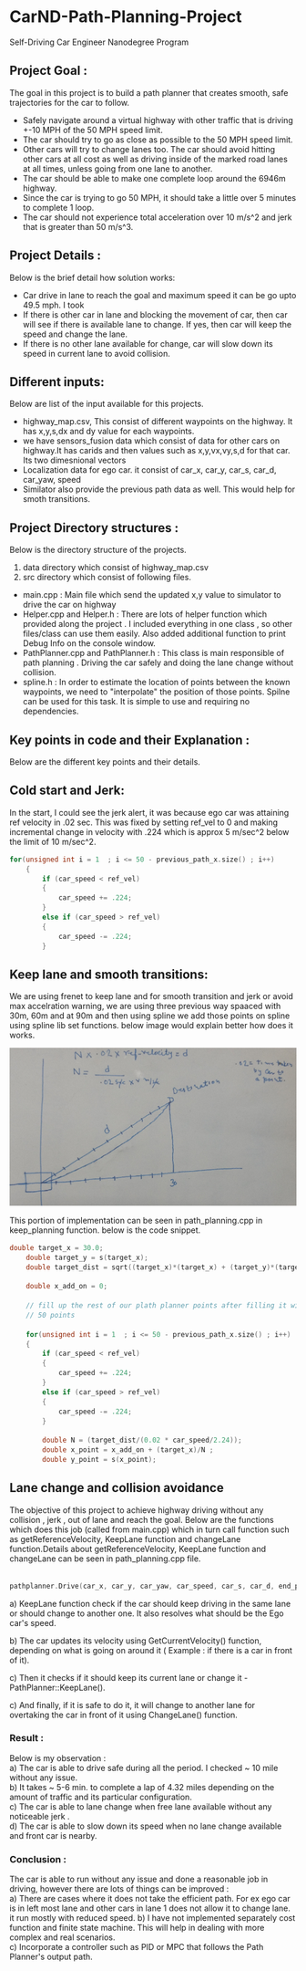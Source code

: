# CarND-Path-Planning-Project
Self-Driving Car Engineer Nanodegree Program
   
## Project Goal :
The goal in this project is to build a path planner that creates smooth, safe trajectories for the car to follow.
* Safely navigate around a virtual highway with other traffic that is driving +-10 MPH of the 50 MPH speed limit.
* The car should try to go as close as possible to the 50 MPH speed limit.
* Other cars will try to change lanes too. The car should avoid hitting other cars at all cost as well as driving inside of the marked road lanes at all times, unless going from one lane to another.
* The car should be able to make one complete loop around the 6946m highway.
* Since the car is trying to go 50 MPH, it should take a little over 5 minutes to complete 1 loop.
* The car should not experience total acceleration over 10 m/s^2 and jerk that is greater than 50 m/s^3.

## Project Details :
Below is the brief detail how solution works:
* Car drive in lane to reach the goal and maximum speed it can be go upto 49.5 mph. I took 
* If there is other car in lane and blocking the movement of car, then car will see if there is available lane to change. If yes, then car will keep the speed and change the lane.
* If there is no other lane available for change, car will slow down its speed in current lane to avoid collision.

## Different inputs:
Below are list of the input available for this projects.
* highway_map.csv, This consist of different waypoints on the highway. It has x,y,s,dx and dy value for each waypoints.
* we have sensors_fusion data which consist of data for other cars on highway.It has carids and then values such as x,y,vx,vy,s,d for that car. Its two dimesnional vectors
* Localization data for ego car. it consist of car_x, car_y, car_s, car_d, car_yaw, speed
* Similator also provide the previous path data as well. This would help for smoth transitions. 

## Project Directory structures :

Below is the directory structure of the projects.
1.  data directory which consist of highway_map.csv
2. src directory which consist of following files.
* main.cpp : Main file which send the updated x,y value to simulator to drive the car on highway 
* Helper.cpp and Helper.h : There are lots of helper function which provided along the project . I included everything in one class , so other files/class can use them easily. Also added additional function to print Debug Info on the console window.
* PathPlanner.cpp and PathPlanner.h : This class is main responsible of path planning . Driving the car safely and doing the lane change without collision.
* spline.h : In order to estimate the location of points between the known waypoints, we need to "interpolate" the position of those points. Spilne can be used for this task. It is simple to use and requiring no dependencies.

## Key points in code and their Explanation : 
Below are the different key points and their details.

## Cold start and Jerk:
In the start, I could see the jerk alert, it was because ego car was attaining ref velocity in .02 sec. This was fixed by setting ref_vel to 0 and making incremental change in velocity with  .224 which is approx 5 m/sec^2 below the limit of 10 m/sec^2.
```cpp
for(unsigned int i = 1  ; i <= 50 - previous_path_x.size() ; i++)
	{
		if (car_speed < ref_vel)
		{
			car_speed += .224;
		}
		else if (car_speed > ref_vel)
		{
			car_speed -= .224;
		}

```
## Keep lane and smooth transitions:
We are using frenet to keep lane and for smooth transition and jerk or avoid max accelration warning, we are using three previous way spaaced with 30m, 60m and at 90m and then using spline we add those points on spline using spline lib set functions. below image would explain better how does it works.

![Math behind setting points on spline](spline_math.png)

This portion of implementation can be seen in path_planning.cpp in keep_planning function. below is the code snippet.
```cpp
double target_x = 30.0;
	double target_y = s(target_x);
	double target_dist = sqrt((target_x)*(target_x) + (target_y)*(target_y));

	double x_add_on = 0;

	// fill up the rest of our plath planner points after filling it with previous points, here we always display
	// 50 points

	for(unsigned int i = 1  ; i <= 50 - previous_path_x.size() ; i++)
	{
		if (car_speed < ref_vel)
		{
			car_speed += .224;
		}
		else if (car_speed > ref_vel)
		{
			car_speed -= .224;
		}

		double N = (target_dist/(0.02 * car_speed/2.24));
		double x_point = x_add_on + (target_x)/N ;
		double y_point = s(x_point);
```

## Lane change and collision avoidance
The objective of this project to achieve highway driving without any collision , jerk , out of lane and reach the goal. Below are the functions which does this job (called from main.cpp) which in turn call function such as getReferenceVelocity, KeepLane function and changeLane function.Details about getReferenceVelocity, KeepLane function and changeLane can be seen in path_planning.cpp file.

```cpp

pathplanner.Drive(car_x, car_y, car_yaw, car_speed, car_s, car_d, end_path_s, sensor_fusion, map_waypoints_x, map_waypoints_y, map_waypoints_s, previous_path_x, previous_path_y, next_x_vals, next_y_vals, lane, keep_lane);

```

a) KeepLane function check if the car should keep driving in the same lane or should change to another one. It also resolves what should be the Ego car's speed.  

b) The car updates its velocity using GetCurrentVelocity() function, depending on what is going on around it ( Example : if there is a car in front of it).    

c) Then it checks if it should keep its current lane or change it - PathPlanner::KeepLane().  

c) And finally, if it is safe to do it, it will change to another lane for overtaking the car in front of it using ChangeLane() function.   

### Result :
Below is my observation :  
a) The car is able to drive safe during all the period. I checked ~ 10 mile without any issue.  
b) It takes ~ 5-6 min. to complete a lap of 4.32 miles depending on the amount of traffic and its particular configuration.  
c) The car is able to lane change when free lane available without any noticeable jerk .  
d) The car is able to slow down its speed when no lane change available and front car is nearby.   

### Conclusion :
The car is able to run without any issue and done a reasonable job in driving, however there are lots of things can be improved :  
a) There are cases where it does not take the efficient path. For ex ego car is in left most lane and other cars in lane 1 does not allow it to change lane. it run mostly with reduced speed.
b) I have not implemented separately cost function and finite state machine. This will help in dealing with more complex and real scenarios.  
c) Incorporate a controller such as PID or MPC that follows the Path Planner's output path. 
